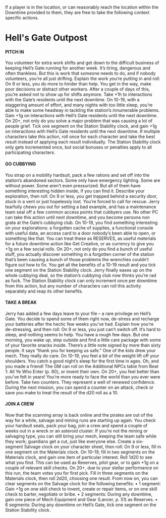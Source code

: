 If a player is in the location, or can reasonably reach the location within the Downtime provided to them, they are free to take the following context specific actions.

# Hell's Gate Outpost

#### PITCH IN 
You volunteer for extra work shifts and get down to the difficult business of keeping Hell’s Gate running for another week. It’s tiring, dangerous and often thankless. But this is work that someone needs to do, and if nobody volunteers, you’re all just drifting. Explain the work you’re putting in and roll: On 9 or less, you do more to hinder than help. You get in the way, make poor decisions or distract other workers. After a couple of days of this, you’re asked not to show up for shifts anymore. Take +1h to interactions with the Gate’s residents until the next downtime. On 10-19, with a staggering amount of effort, and many nights with too little sleep, you’re able to make some headway in tackling the station’s innumerable problems. Gain +1g on interactions with Hell’s Gate residents until the next downtime. On 20+, not only do you solve a major problem that was causing a lot of people grief. Tick one segment on the Station Stability clock, and gain +1g on interactions with Hell’s Gate residents until the next downtime. If multiple characters take this action, roll once for each character and take the best result instead of applying each result individually. The Station Stability clock only gets incremented once, but social bonuses or penalties apply to all participating characters.

#### GO CUBBYING 
You strap on a mobility hardsuit, pack a few rations and set off into the station’s abandoned sectors. Some only have emergency lighting. Some are without power. Some aren’t even pressurized. But all of them have something interesting hidden inside, if you can find it. Describe your exploration, then roll: On 9 or less, you get trapped behind a security door, stuck in a vent or just hopelessly lost. You’re forced to call for rescue. Jerry tearfully chews you out for setting a bad example, and has a maintenance team seal off a few common access points that cubbyers use. No other PC can take this action until next downtime, and you become persona non grata at the Gate’s cubbying club. On 10-19, you find something interesting on your explorations: a forgotten cache of supplies, a functional console with useful data, an access card to a door nobody’s been able to open, or something like that. You can treat these as RESERVES, as useful materials for a future downtime action like Get Creative, or as currency to give you +1g on a few social rolls. On 20+, not only do you find a bunch of useful stuff, you actually discover something in a forgotten corner of the station that’s been causing a bunch of those problems the wrenchies couldn’t figure out how to fix. You get all the benefits of a 10-19 result and you tick one segment on the Station Stability clock. Jerry finally eases up on the whole cubbying deal, so the station’s cubbying club now thinks you’re rad as fuck. The Station Stability clock can only increment once per downtime from this action, but any number of characters can roll this activity separately and reap its other benefits. 

#### TAKE A BREAK 
Jerry has added a few days leave to your file – a rare privilege on Hell’s Gate. You decide to spend some of them right now, de-stress and recharge your batteries after the hectic few weeks you’ve had. Explain how you’re de-stressing, and then roll: 
On 9 or less, you just can’t switch off. It’s hard to sleep, and nothing seems to help. You have a rough few days. But one morning, you wake up, step outside and find a little care package with some of your favorite snacks inside. There’s a little note signed by more than sixty people. It says “thank you for keeping us safe.” One of the kids drew your mech. They really do care. 
On 10-19, you feel a bit of the weight lift off your shoulders. You catch a good night’s sleep for the first time in ages. Oh, and you made a friend! The GM can roll on the Additional NPCs table from Beat 1: All Ye Who Enter (p. 60), or invent their own. 
On 20+, you feel better than you’ve felt in years! You’re more ready to face the world than you ever were before. Take two counters. They represent a well of renewed confidence. During the next mission, you can spend a counter on an attack, check or save you make to treat the result of the d20 roll as a 10. 

#### JOIN A CREW 
Now that the scanning array is back online and the pirates are out of the way for a while, salvage and mining runs are starting up again. You check your hardsuit seals, pack your bag, join a crew and spend a couple of weeks out in a wreck or an asteroid cluster. If you’re not the mining or salvaging type, you can still bring your mech, keeping the team safe while they work; guardians get a cut, just like everyone else. Create a six-segment Salvage clock on your character sheet, then roll: On 9 or less, fill in one segment on the Materials clock. On 10-19, fill in two segments on the Materials clock, and gain one item of particular interest. Roll 1d20 to see what you find. This can be used as Reserves, pilot gear, or to gain +1g on a couple of relevant skill checks. On 20+, due to your stellar performance on this run, the team votes you for first pick. Fill in three segments on the Materials clock, then roll 2d20, choosing one result. From now on, you can clear segments on the Salvage clock for the following benefits: • 1 segment: Gain +1g on one skill check to invent, create or repair items, or on one skill check to barter, negotiate or bribe. • 2 segments: During any downtime, gain one piece of Mech Equipment and Gear (Lancer, p. 51) as Reserves. • 6 segments: During any downtime on Hell’s Gate, tick one segment on the Station Stability clock.

